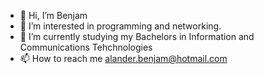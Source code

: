 - 👋 Hi, I’m Benjam
- 👀 I’m interested in programming and networking. 
- 🌱 I’m currently studying my Bachelors in Information and Communications Tehchnologies
- 📫 How to reach me alander.benjam@hotmail.com

<!---
benzqu/benzqu is a ✨ special ✨ repository because its `README.md` (this file) appears on your GitHub profile.
You can click the Preview link to take a look at your changes.
--->
